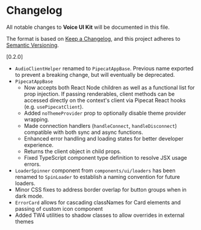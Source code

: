 # Changelog

All notable changes to **Voice UI Kit** will be documented in this file.

The format is based on [Keep a Changelog](https://keepachangelog.com/en/1.0.0/),
and this project adheres to [Semantic Versioning](https://semver.org/spec/v2.0.0.html).

[0.2.0]

- `AudioClientHelper` renamed to `PipecatAppBase`. Previous name exported to prevent a breaking change, but will eventually be deprecated.
- `PipecatAppBase`
    - Now accepts both React Node children as well as a functional list for prop injection. If passing renderables, client methods can be accessed directly on the context's client via Pipecat React hooks (e.g. `usePipecatClient`).
    - Added `noThemeProvider` prop to optionally disable theme provider wrapping.
    - Made connection handlers (`handleConnect`, `handleDisconnect`) compatible with both sync and async functions.
    - Enhanced error handling and loading states for better developer experience.
    - Returns the client object in child props.
    - Fixed TypeScript component type definition to resolve JSX usage errors.
- `LoaderSpinner` component from `components/ui/loaders` has been renamed to `SpinLoader` to establish a naming convention for future loaders.
- Minor CSS fixes to address border overlap for button groups when in dark mode.
- `ErrorCard` allows for cascading classNames for Card elements and passing of custom icon component
- Added TW4 utilities to shadow classes to allow overrides in external themes